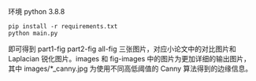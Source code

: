 环境 python 3.8.8

```
pip install -r requirements.txt
python main.py
```

即可得到 part1-fig part2-fig all-fig 三张图片，对应小论文中的对比图片和 Laplacian 锐化图片。images 和 fig-images 中的图片为更加详细的输出图片，其中 images/*_canny.jpg 为使用不同高低阈值的 Canny 算法得到的边缘信息。

